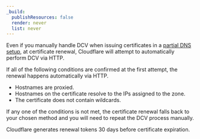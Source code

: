 ```yaml
---
_build:
  publishResources: false
  render: never
  list: never
---
```


Even if you manually handle DCV when issuing certificates in a [partial DNS setup](/dns/zone-setups/partial-setup/), at certificate renewal, Cloudflare will attempt to automatically perform DCV via HTTP.

If all of the following conditions are confirmed at the first attempt, the renewal happens automatically via HTTP.

* Hostnames are proxied.
* Hostnames on the certificate resolve to the IPs assigned to the zone.
* The certificate does not contain wildcards.

If any one of the conditions is not met, the certificate renewal falls back to your chosen method and you will need to repeat the DCV process manually.

Cloudflare generates renewal tokens 30 days before certificate expiration.